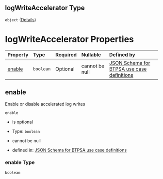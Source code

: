 ## logWriteAccelerator Type

`object` ([Details](btpsa-usecase-properties-services-items-allof-1-then-allof-40-then-allof-0-then-properties-parameters-properties-data-properties-logwriteaccelerator.md))

# logWriteAccelerator Properties

| Property          | Type      | Required | Nullable       | Defined by                                                                                                                                                                                                                                                                                                                                                                                    |
| :---------------- | :-------- | :------- | :------------- | :-------------------------------------------------------------------------------------------------------------------------------------------------------------------------------------------------------------------------------------------------------------------------------------------------------------------------------------------------------------------------------------------- |
| [enable](#enable) | `boolean` | Optional | cannot be null | [JSON Schema for BTPSA use case definitions](btpsa-usecase-properties-services-items-allof-1-then-allof-40-then-allof-0-then-properties-parameters-properties-data-properties-logwriteaccelerator-properties-enable.md "undefined#/properties/services/items/allOf/1/then/allOf/40/then/allOf/0/then/properties/parameters/properties/data/properties/logWriteAccelerator/properties/enable") |

## enable

Enable or disable accelerated log writes

`enable`

*   is optional

*   Type: `boolean`

*   cannot be null

*   defined in: [JSON Schema for BTPSA use case definitions](btpsa-usecase-properties-services-items-allof-1-then-allof-40-then-allof-0-then-properties-parameters-properties-data-properties-logwriteaccelerator-properties-enable.md "undefined#/properties/services/items/allOf/1/then/allOf/40/then/allOf/0/then/properties/parameters/properties/data/properties/logWriteAccelerator/properties/enable")

### enable Type

`boolean`
